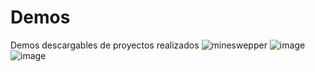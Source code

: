 # Demos
Demos descargables de proyectos realizados
![mineswepper](https://github.com/GerardoRmzS/Demos/assets/69098139/ec1d749b-dfc2-4f20-a60c-bcdeb21556d8)
![image](https://github.com/GerardoRmzS/Demos/assets/69098139/30531004-1ad5-4757-9b30-cc8f4b7817d5)
![image](https://github.com/GerardoRmzS/Demos/assets/69098139/3a1338ef-a409-4f3f-a1eb-abc7ecb54056)

